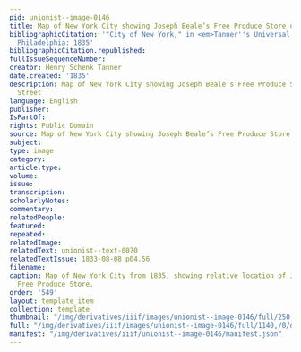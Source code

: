 ```yaml
---
pid: unionist--image-0146
title: Map of New York City showing Joseph Beale’s Free Produce Store on Fulton Street
bibliographicCitation: '"City of New York," in <em>Tanner''s Universal Atlas</em>,
  Philadelphia: 1835'
bibliographicCitation.republished: 
fullIssueSequenceNumber: 
creator: Henry Schenk Tanner
date.created: '1835'
description: Map of New York City showing Joseph Beale’s Free Produce Store on Fulton
  Street
language: English
publisher: 
IsPartOf: 
rights: Public Domain
source: Map of New York City showing Joseph Beale’s Free Produce Store on Fulton Street
subject: 
type: image
category: 
article.type: 
volume: 
issue: 
transcription: 
scholarlyNotes: 
commentary: 
relatedPeople: 
featured: 
repeated: 
relatedImage: 
relatedText: unionist--text-0070
relatedTextIssue: 1833-08-08 p04.56
filename: 
caption: Map of New York City from 1835, showing relative location of Joseph Beale's
  Free Produce Store.
order: '549'
layout: template_item
collection: template
thumbnail: "/img/derivatives/iiif/images/unionist--image-0146/full/250,/0/default.jpg"
full: "/img/derivatives/iiif/images/unionist--image-0146/full/1140,/0/default.jpg"
manifest: "/img/derivatives/iiif/unionist--image-0146/manifest.json"
---
```


